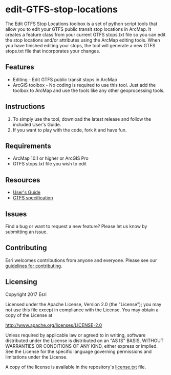 # edit-GTFS-stop-locations

The Edit GTFS Stop Locations toolbox is a set of python script tools that allow you to edit your GTFS public transit stop locations in ArcMap.  It creates a feature class from your current GTFS stops.txt file so you can edit the stop locations and/or attributes using the ArcMap editing tools.  When you have finished editing your stops, the tool will generate a new GTFS stops.txt file that incorporates your changes.

## Features
* Editing - Edit GTFS public transit stops in ArcMap
* ArcGIS toolbox - No coding is required to use this tool.  Just add the toolbox to ArcMap and use the tools like any other geoprocessing tools.

## Instructions

1. To simply use the tool, download the latest release and follow the included User's Guide.
2. If you want to play with the code, fork it and have fun.

## Requirements

* ArcMap 10.1 or higher or ArcGIS Pro
* GTFS stops.txt file you wish to edit

## Resources

* [User's Guide](https://github.com/ArcGIS/public-transit-tools/blob/master/edit-GTFS-stop-locations/UsersGuide.md)
* [GTFS specification](https://developers.google.com/transit/gtfs/reference)

## Issues

Find a bug or want to request a new feature?  Please let us know by submitting an issue.

## Contributing

Esri welcomes contributions from anyone and everyone. Please see our [guidelines for contributing](https://github.com/esri/contributing).

## Licensing
Copyright 2017 Esri

Licensed under the Apache License, Version 2.0 (the "License");
you may not use this file except in compliance with the License.
You may obtain a copy of the License at

   http://www.apache.org/licenses/LICENSE-2.0

Unless required by applicable law or agreed to in writing, software
distributed under the License is distributed on an "AS IS" BASIS,
WITHOUT WARRANTIES OR CONDITIONS OF ANY KIND, either express or implied.
See the License for the specific language governing permissions and
limitations under the License.

A copy of the license is available in the repository's [license.txt](../License.txt?raw=true) file.